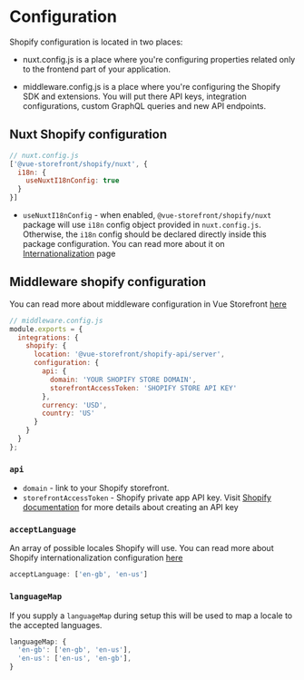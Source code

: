 # Configuration


Shopify configuration is located in two places:

- nuxt.config.js is a place where you're configuring properties related only to the frontend part of your application.

- middleware.config.js is a place where you're configuring the Shopify SDK and extensions. You will put there API keys, integration configurations, custom GraphQL queries and new API endpoints.

## Nuxt Shopify configuration

```js
// nuxt.config.js
['@vue-storefront/shopify/nuxt', {
  i18n: {
    useNuxtI18nConfig: true
  }
}]
```

- `useNuxtI18nConfig` - when enabled, `@vue-storefront/shopify/nuxt` package will use `i18n` config object provided in `nuxt.config.js`. Otherwise, the `i18n` config should be declared directly inside this package configuration. You can read more about it on [Internationalization](https://docs.vuestorefront.io/v2/advanced/internationalization.html) page

## Middleware shopify configuration

You can read more about middleware configuration in Vue Storefront [here](../advanced/server-middleware.md#configuration)

```js
// middleware.config.js
module.exports = {
  integrations: {
    shopify: {
      location: '@vue-storefront/shopify-api/server',
      configuration: {
        api: {
          domain: 'YOUR SHOPIFY STORE DOMAIN',
          storefrontAccessToken: 'SHOPIFY STORE API KEY'
        },
        currency: 'USD',
        country: 'US'
      }
    }
  }
};

```

### `api`

- `domain` - link to your Shopify storefront.
- `storefrontAccessToken` - Shopify private app API key. Visit [Shopify documentation](https://shopify.dev/tutorials/generate-api-credentials) for more details about creating an API key

### `acceptLanguage`

An array of possible locales Shopify will use. You can read more about Shopify internationalization configuration [here](https://shopify.dev/tutorials/review-theme-store-requirements-internationalization)

```js
acceptLanguage: ['en-gb', 'en-us']
```

### `languageMap`

If you supply a `languageMap` during setup this will be used to map a locale to the accepted languages.

```js
languageMap: {
  'en-gb': ['en-gb', 'en-us'],
  'en-us': ['en-us', 'en-gb'],
}
```
